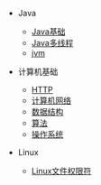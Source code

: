 * Java

  * [Java基础](./docs/java/Java基础.md)
  * [Java多线程](./docs/java/Java多线程.md)
  * [jvm](./docs/java/jvm.md)

* 计算机基础

  * [HTTP](./docs/computer/HTTP.md)
  * [计算机网络](./docs/computer/远程通信.md)
  * [数据结构](./docs/computer/数据结构.md)
  * [算法](./docs/computer/算法.md)
  * [操作系统](./docs/computer/操作系统.md)

* Linux
  * [Linux文件权限符](./docs/linux/Linux文件权限符.md) 